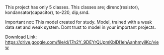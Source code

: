 This project has only 5 classes. This classes are; direnc(resistor), kondansator(capacitor), to-220, dip,smd.

Important not: This model created for study. Model, trained with a weak data set and weak system. Dont trust to model in your important projects.

Download Link: https://drive.google.com/file/d/17n2Y_9DEYrQUpmKblDl1ehAanhmyilKc/view
